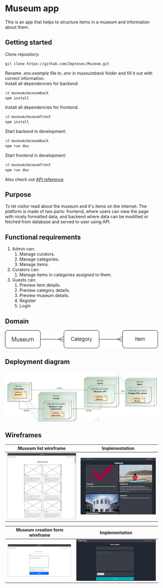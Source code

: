 # Museum app
This is an app that helps to structure items in a museum and information about them.

## Getting started
Clone repository:
```sh
git clone https://github.com/Zeptosec/Museum.git
```
Rename *.env.example* file to *.env* in *museumback* folder and fill it out with correct information.  
Install all dependencies for backend:
```sh
cd museum/museumback
npm install
```
Install all dependencies for frontend:
```sh
cd museum/museumfront
npm install
```
Start backend in development:
```sh
cd museum/museumback
npm run dev
```
Start frontend in development:
```sh
cd museum/museumfront
npm run dev
```
Also check out [API reference](https://github.com/Zeptosec/Museum/wiki/API-reference).
## Purpose
To let visitor read about the museum and it's items on the internet.
The platform is made of two parts: frontend, where users can view the page with nicely formatted data, and backend where data can be modified or fetched from database and served to user using API. 

## Functional requirements
1. Admin can:
    1. Manage curators.
    2. Manage categories.
    3. Manage items.
2. Curators can:
    1. Manage items in categories assigned to them.
3. Guests can:
    1. Preview item details.
    2. Preview category details.
    3. Preview museum details.
    4. Register
    5. Login

## Domain
![Domain diagram](assets/connections.png)

## Deployment diagram
![Deployment diagram](assets/deployment_diagram.png)

## Wireframes
Museum list wireframe | Implementation
:--------------------:|:--------------------------:
![Museums list](assets/museumslist_wireframe.png) | ![Museum implementation](assets/show1.png)

Museum creation form wireframe | Implementation
:--------------------:|:--------------------------:
![Museum creation form](assets/newmus.png) | ![](assets/show2.png)
